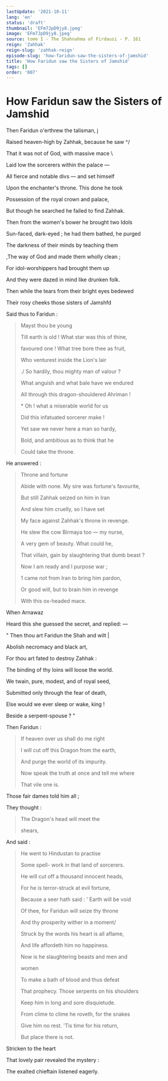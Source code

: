 ```yaml
---
lastUpdate: '2021-10-11'
lang: 'en'
status: 'draft'
thumbnail: 'EFm7JpD9jy8.jpeg'
image: 'EFm7JpD9jy8.jpeg'
source: tome I - The Shahnahma of Firdausi - P. 161
reign: 'Zahhak'
reign-slug: 'zahhak-reign'
episode-slug: 'how-faridun-saw-the-sisters-of-jamshid'
title: 'How Faridun saw the Sisters of Jamshid'
tags: []
order: '007'
---
```


<!-- LTeX: language=en -->

# How Faridun saw the Sisters of Jamshid

Then Faridun o'erthrew the talisman, j

Raised heaven-high by Zahhak, because he saw ^/

That it was not of God, with massive mace \



Laid low the sorcerers within the palace —

All fierce and notable divs — and set himself

Upon the enchanter's throne. This done he took

Possession of the royal crown and palace,

But though he searched he failed to find Zahhak.

Then from the women's bower he brought two Idols

Sun-faced, dark-eyed ; he had them bathed, he purged

The darkness of their minds by teaching them

,The way of God and made them wholly clean ;

For idol-worshippers had brought them up

And they were dazed in mind like drunken folk.

Then while the tears from their bright eyes bedewed

Their rosy cheeks those sisters of Jamshfd

Said thus to Faridun :

> Mayst thou be young
>
> Till earth is old ! What star was this of thine,
>
> favoured one ! What tree bore thee as fruit,
>
> Who venturest inside the Lion's lair
>
> ./ So hardily, thou mighty man of valour ?
>
> What anguish and what bale have we endured
>
> All through this dragon-shouldered Ahriman !
>
> \* Oh ! what a miserable world for us
>
> Did this infatuated sorcerer make !
>
> Yet saw we never here a man so hardy,
>
> Bold, and ambitious as to think that he
>
> Could take the throne.

He answered :

> Throne and fortune
>
> Abide with none. My sire was fortune's favourite,
>
> But still Zahhak seized on him in Iran
>
> And slew him cruelly, so I have set
>
> My face against Zahhak's throne in revenge.
>
> He slew the cow Birmaya too — my nurse,
>
> A very gem of beauty. What could he,
>
> That villain, gain by slaughtering that dumb beast ?
>
> Now I am ready and I purpose war ;
>
> 1 came not from Iran to bring him pardon,
>
> Or good will, but to brain him in revenge
>
> With this ox-headed mace.

When Arnawaz

Heard this she guessed the secret, and replied: —

" Then thou art Faridun the Shah and wilt |

Abolish necromacy and black art,

For thou art fated to destroy Zahhak :

The binding of thy loins will loose the world.

We twain, pure, modest, and of royal seed,

Submitted only through the fear of death,

Else would we ever sleep or wake, king !

Beside a serpent-spouse ? "

Then Faridun :

> If heaven over us shall do me right
>
> I will cut off this Dragon from the earth,
>
> And purge the world of its impurity.
>
> Now speak the truth at once and tell me where
>
> That vile one is.

Those fair dames told him all ;

They thought :

> The Dragon's head will meet the
>
> shears,

And said :

> He went to Hindustan to practise
>
> Some spell- work in that land of sorcerers.
>
> He will cut off a thousand innocent heads,
>
> For he is terror-struck at evil fortune,
>
> Because a seer hath said : ' Earth will be void
>
> Of thee, for Faridun will seize thy throne
>
> And thy prosperity wither in a moment/
>
> Struck by the words his heart is all aflame,
>
> And life affordeth him no happiness.
>
> Now is he slaughtering beasts and men and
>
> women
>
> To make a bath of blood and thus defeat
>
> That prophecy. Those serpents on his shoulders
>
> Keep him in long and sore disquietude.
>
> From clime to clime he roveth, for the snakes
>
> Give him no rest. 'Tis time for his return,
>
> But place there is not.

Stricken to the heart

That lovely pair revealed the mystery :

The exalted chieftain listened eagerly.
